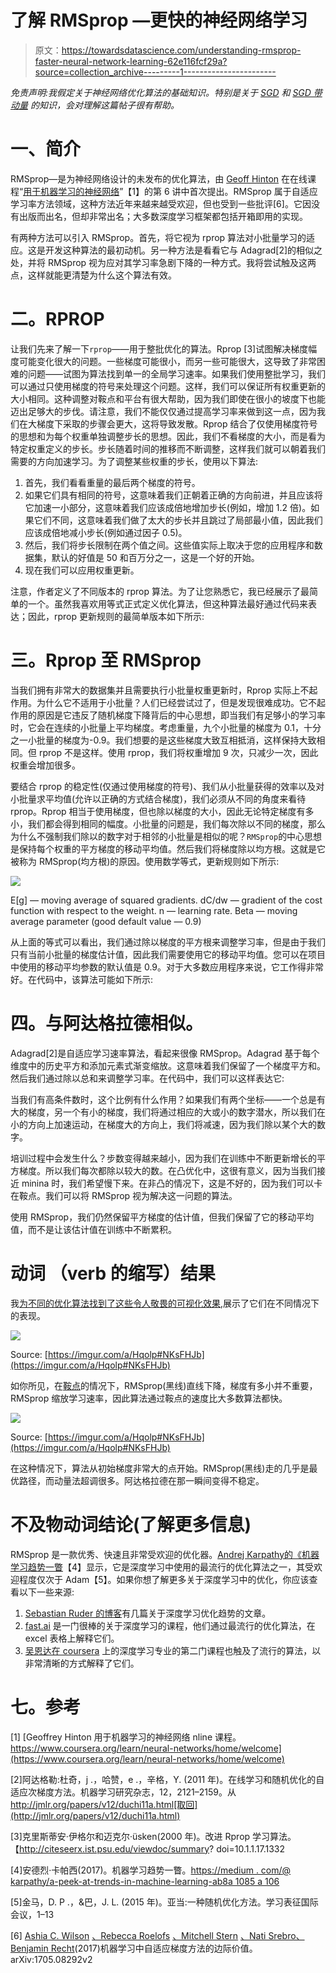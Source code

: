 # 了解 RMSprop —更快的神经网络学习

> 原文：<https://towardsdatascience.com/understanding-rmsprop-faster-neural-network-learning-62e116fcf29a?source=collection_archive---------1----------------------->

*免责声明:我假定关于神经网络优化算法的基础知识。特别是关于* [*SGD*](/how-do-we-train-neural-networks-edd985562b73) *和* [*SGD 带动量*](/stochastic-gradient-descent-with-momentum-a84097641a5d) *的知识，会对理解这篇帖子很有帮助。*

# **一、简介**

RMSprop—是为神经网络设计的未发布的优化算法，由 [Geoff Hinton](https://en.wikipedia.org/wiki/Geoffrey_Hinton) 在在线课程“[用于机器学习的神经网络](https://www.coursera.org/learn/neural-networks/home/welcome)”【1】的第 6 讲中首次提出。RMSprop 属于自适应学习率方法领域，这种方法近年来越来越受欢迎，但也受到一些批评[6]。它因没有出版而出名，但却非常出名；大多数深度学习框架都包括开箱即用的实现。

有两种方法可以引入 RMSprop。首先，将它视为 rprop 算法对小批量学习的适应。这是开发这种算法的最初动机。另一种方法是看看它与 Adagrad[2]的相似之处，并将 RMSprop 视为应对其学习率急剧下降的一种方式。我将尝试触及这两点，这样就能更清楚为什么这个算法有效。

# 二。RPROP

让我们先来了解一下`rprop`——用于整批优化的算法。Rprop [3]试图解决梯度幅度可能变化很大的问题。一些梯度可能很小，而另一些可能很大，这导致了非常困难的问题——试图为算法找到单一的全局学习速率。如果我们使用整批学习，我们可以通过只使用梯度的符号来处理这个问题。这样，我们可以保证所有权重更新的大小相同。这种调整对鞍点和平台有很大帮助，因为我们即使在很小的坡度下也能迈出足够大的步伐。请注意，我们不能仅仅通过提高学习率来做到这一点，因为我们在大梯度下采取的步骤会更大，这将导致发散。Rprop 结合了仅使用梯度符号的思想和为每个权重单独调整步长的思想。因此，我们不看梯度的大小，而是看为特定权重定义的步长。步长随着时间的推移而不断调整，这样我们就可以朝着我们需要的方向加速学习。为了调整某些权重的步长，使用以下算法:

1.  首先，我们看看重量的最后两个梯度的符号。
2.  如果它们具有相同的符号，这意味着我们正朝着正确的方向前进，并且应该将它加速一小部分，这意味着我们应该成倍地增加步长(例如，增加 1.2 倍)。如果它们不同，这意味着我们做了太大的步长并且跳过了局部最小值，因此我们应该成倍地减小步长(例如通过因子 0.5)。
3.  然后，我们将步长限制在两个值之间。这些值实际上取决于您的应用程序和数据集，默认的好值是 50 和百万分之一，这是一个好的开始。
4.  现在我们可以应用权重更新。

注意，作者定义了不同版本的 rprop 算法。为了让您熟悉它，我已经展示了最简单的一个。虽然我喜欢用等式正式定义优化算法，但这种算法最好通过代码来表达；因此，rprop 更新规则的最简单版本如下所示:

# 三。Rprop 至 RMSprop

当我们拥有非常大的数据集并且需要执行小批量权重更新时，Rprop 实际上不起作用。为什么它不适用于小批量？人们已经尝试过了，但是发现很难成功。它不起作用的原因是它违反了随机梯度下降背后的中心思想，即当我们有足够小的学习率时，它会在连续的小批量上平均梯度。考虑重量，九个小批量的梯度为 0.1，十分之一小批量的梯度为-0.9。我们想要的是这些梯度大致互相抵消，这样保持大致相同。但 rprop 不是这样。使用 rprop，我们将权重增加 9 次，只减少一次，因此权重会增加很多。

要结合 rprop 的稳定性(仅通过使用梯度的符号)、我们从小批量获得的效率以及对小批量求平均值(允许以正确的方式结合梯度)，我们必须从不同的角度来看待 rprop。Rprop 相当于使用梯度，但也除以梯度的大小，因此无论特定梯度有多小，我们都会得到相同的幅度。小批量的问题是，我们每次除以不同的梯度，那么为什么不强制我们除以的数字对于相邻的小批量是相似的呢？`RMSprop`的中心思想是保持每个权重的平方梯度的移动平均值。然后我们将梯度除以均方根。这就是它被称为 RMSprop(均方根)的原因。使用数学等式，更新规则如下所示:

![](img/c63c4e55a6859a0fbf72b4f50156debe.png)

E[g] — moving average of squared gradients. dC/dw — gradient of the cost function with respect to the weight. n — learning rate. Beta — moving average parameter (good default value — 0.9)

从上面的等式可以看出，我们通过除以梯度的平方根来调整学习率，但是由于我们只有当前小批量的梯度估计值，因此我们需要使用它的移动平均值。您可以在项目中使用的移动平均参数的默认值是 0.9。对于大多数应用程序来说，它工作得非常好。在代码中，该算法可能如下所示:

# 四。与阿达格拉德相似。

Adagrad[2]是自适应学习速率算法，看起来很像 RMSprop。Adagrad 基于每个维度中的历史平方和添加元素式渐变缩放。这意味着我们保留了一个梯度平方和。然后我们通过除以总和来调整学习率。在代码中，我们可以这样表达它:

当我们有高条件数时，这个比例有什么作用？如果我们有两个坐标——一个总是有大的梯度，另一个有小的梯度，我们将通过相应的大或小的数字潜水，所以我们在小的方向上加速运动，在梯度大的方向上，我们将减速，因为我们除以某个大的数字。

培训过程中会发生什么？步数变得越来越小，因为我们在训练中不断更新增长的平方梯度。所以我们每次都除以较大的数。在凸优化中，这很有意义，因为当我们接近 minina 时，我们希望慢下来。在非凸的情况下，这是不好的，因为我们可以卡在鞍点。我们可以将 RMSprop 视为解决这一问题的算法。

使用 RMSprop，我们仍然保留平方梯度的估计值，但我们保留了它的移动平均值，而不是让该估计值在训练中不断累积。

# 动词 （verb 的缩写）结果

我[为不同的优化算法找到了这些令人敬畏的可视化效果](https://imgur.com/a/Hqolp#NKsFHJb),展示了它们在不同情况下的表现。

![](img/f2d8a2871edea2f680735b2137f80956.png)

Source: [https://imgur.com/a/Hqolp#NKsFHJb](https://imgur.com/a/Hqolp#NKsFHJb)

如你所见，在[鞍点](https://en.wikipedia.org/wiki/Saddle_point)的情况下，RMSprop(黑线)直线下降，梯度有多小并不重要，RMSprop 缩放学习速率，因此算法通过鞍点的速度比大多数算法都快。

![](img/0c3314dd94fd4b8f1d60e91ce8391473.png)

Source: [https://imgur.com/a/Hqolp#NKsFHJb](https://imgur.com/a/Hqolp#NKsFHJb)

在这种情况下，算法从初始梯度非常大的点开始。RMSprop(黑线)走的几乎是最优路径，而动量法超调很多。阿达格拉德在那一瞬间变得不稳定。

# 不及物动词结论(了解更多信息)

RMSprop 是一款优秀、快速且非常受欢迎的优化器。[Andrej Karpathy](https://medium.com/@karpathy?source=post_header_lockup)[的《机器学习趋势一瞥](https://medium.com/@karpathy/a-peek-at-trends-in-machine-learning-ab8a1085a106)【4】显示，它是深度学习中使用的最流行的优化算法之一，其受欢迎程度仅次于 Adam【5】。如果你想了解更多关于深度学习中的优化，你应该查看以下一些来源:

1.  [Sebastian Ruder 的博客](http://ruder.io/optimizing-gradient-descent/index.html#fn:15)有几篇关于深度学习优化趋势的文章。
2.  [fast.ai](http://fast.ai) 是一门很棒的关于深度学习的课程，他们通过最流行的优化算法，在 excel 表格上解释它们。
3.  [吴恩达在 coursera](https://www.coursera.org/learn/deep-neural-network/home/welcome) 上的深度学习专业的第二门课程也触及了流行的算法，以非常清晰的方式解释了它们。

# 七。参考

[1] [Geoffrey Hinton 用于机器学习的神经网络 nline 课程。https://www.coursera.org/learn/neural-networks/home/welcome](https://www.coursera.org/learn/neural-networks/home/welcome)

[2]阿达格勒:杜奇，j .，哈赞，e .，辛格，Y. (2011 年)。在线学习和随机优化的自适应次梯度方法。机器学习研究杂志，12，2121–2159。从 http://jmlr.org/papers/v12/duchi11a.html[取回](http://jmlr.org/papers/v12/duchi11a.html)

[3]克里斯蒂安·伊格尔和迈克尔·̈usken(2000 年)。改进 Rprop 学习算法。【http://citeseerx.ist.psu.edu/viewdoc/summary? doi=10.1.1.17.1332

[4]安德烈·卡帕西(2017)。机器学习趋势一瞥。[https://medium . com/@ karpathy/a-peek-at-trends-in-machine-learning-ab8a 1085 a 106](https://medium.com/@karpathy/a-peek-at-trends-in-machine-learning-ab8a1085a106)

[5]金马，D. P .，&巴，J. L. (2015 年)。亚当:一种随机优化方法。学习表征国际会议，1–13

[6] [Ashia C. Wilson](https://papers.nips.cc/author/ashia-c-wilson-6459) [、Rebecca Roelofs](https://papers.nips.cc/author/rebecca-roelofs-10019) [、Mitchell Stern](https://papers.nips.cc/author/mitchell-stern-10020) [、Nati Srebro、](https://papers.nips.cc/author/nati-srebro-5014)[Benjamin Recht](https://papers.nips.cc/author/benjamin-recht-3537)(2017)机器学习中自适应梯度方法的边际价值。arXiv:1705.08292v2